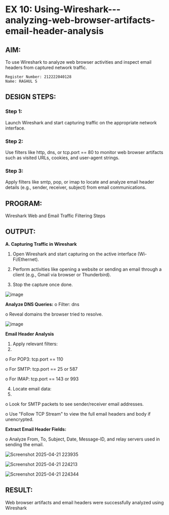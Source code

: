 # EX 10: Using-Wireshark---analyzing-web-browser-artifacts-email-header-analysis
## AIM:
To use Wireshark to analyze web browser activities and inspect email headers from captured network traffic.

```
Register Number: 212222040128
Name: RAGHUL S
```

## DESIGN STEPS:
### Step 1:
Launch Wireshark and start capturing traffic on the appropriate network interface.

### Step 2:
Use filters like http, dns, or tcp.port == 80 to monitor web browser artifacts such as visited URLs, cookies, and user-agent strings.

### Step 3:
Apply filters like smtp, pop, or imap to locate and analyze email header details (e.g., sender, receiver, subject) from email communications.

## PROGRAM:
Wireshark Web and Email Traffic Filtering Steps

## OUTPUT:
**A. Capturing Traffic in Wireshark**

1. Open Wireshark and start capturing on the active interface (Wi-
Fi/Ethernet).

2. Perform activities like opening a website or sending an email through a
client (e.g., Gmail via browser or Thunderbird).
3. Stop the capture once done.

![image](https://github.com/user-attachments/assets/04f9e42a-15ca-4cc2-a81c-97b889bb176b)

**Analyze DNS Queries:**
o Filter: dns

o Reveal domains the browser tried to resolve.

![image](https://github.com/user-attachments/assets/eb10207d-d377-448d-beef-9985f73ae7ff)

**Email Header Analysis**

1. Apply relevant filters:
2. 
o For POP3: tcp.port == 110

o For SMTP: tcp.port == 25 or 587

o For IMAP: tcp.port == 143 or 993

4. Locate email data:
5. 
o Look for SMTP packets to see sender/receiver email addresses.

o Use "Follow TCP Stream" to view the full email headers and body if unencrypted.

**Extract Email Header Fields:**

o Analyze From, To, Subject, Date, Message-ID, and relay servers used in sending the email.

![Screenshot 2025-04-21 223935](https://github.com/user-attachments/assets/0bd101fe-2793-4eb1-b064-3ccaffd3ee3d)

![Screenshot 2025-04-21 224213](https://github.com/user-attachments/assets/37843833-560e-4dfa-ad86-8f3a4d0f53b2)

![Screenshot 2025-04-21 224344](https://github.com/user-attachments/assets/32698667-c3a1-4720-a813-56f94cf3da69)

## RESULT:
Web browser artifacts and email headers were successfully analyzed using Wireshark
